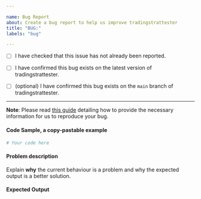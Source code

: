 ```yaml
---

name: Bug Report
about: Create a bug report to help us improve tradingstrattester
title: "BUG:"
labels: "bug"

---
```


- [ ] I have checked that this issue has not already been reported.

- [ ] I have confirmed this bug exists on the latest version of tradingstrattester.

- [ ] (optional) I have confirmed this bug exists on the `main` branch of tradingstrattester.

---

**Note**: Please read [this
guide](https://matthewrocklin.com/blog/work/2018/02/28/minimal-bug-reports) detailing
how to provide the necessary information for us to reproduce your bug.

#### Code Sample, a copy-pastable example

```python
# Your code here
```

#### Problem description

Explain **why** the current behaviour is a problem and why the expected output is a
better solution.

#### Expected Output

